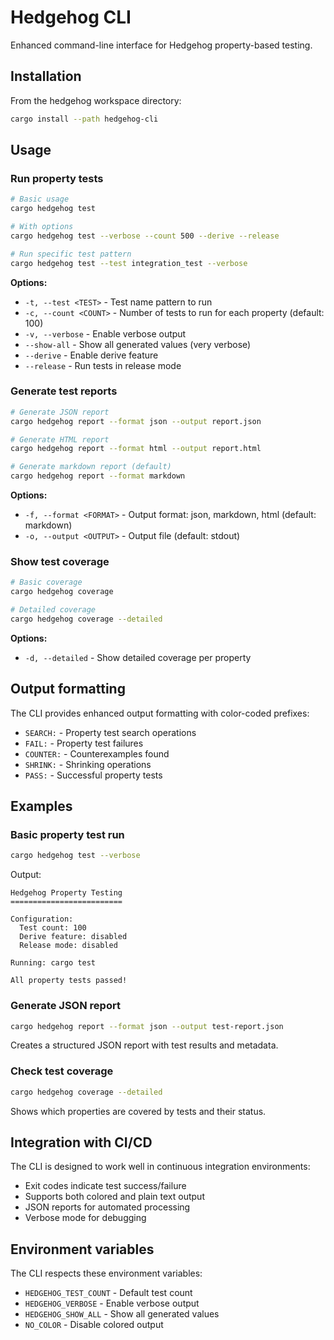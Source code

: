# Hedgehog CLI

Enhanced command-line interface for Hedgehog property-based testing.

## Installation

From the hedgehog workspace directory:

```sh
cargo install --path hedgehog-cli
```

## Usage

### Run property tests

```sh
# Basic usage
cargo hedgehog test

# With options
cargo hedgehog test --verbose --count 500 --derive --release

# Run specific test pattern
cargo hedgehog test --test integration_test --verbose
```

**Options:**
- `-t, --test <TEST>` - Test name pattern to run
- `-c, --count <COUNT>` - Number of tests to run for each property (default: 100)
- `-v, --verbose` - Enable verbose output
- `--show-all` - Show all generated values (very verbose)
- `--derive` - Enable derive feature
- `--release` - Run tests in release mode

### Generate test reports

```sh
# Generate JSON report
cargo hedgehog report --format json --output report.json

# Generate HTML report
cargo hedgehog report --format html --output report.html

# Generate markdown report (default)
cargo hedgehog report --format markdown
```

**Options:**
- `-f, --format <FORMAT>` - Output format: json, markdown, html (default: markdown)
- `-o, --output <OUTPUT>` - Output file (default: stdout)

### Show test coverage

```sh
# Basic coverage
cargo hedgehog coverage

# Detailed coverage
cargo hedgehog coverage --detailed
```

**Options:**
- `-d, --detailed` - Show detailed coverage per property

## Output formatting

The CLI provides enhanced output formatting with color-coded prefixes:

- `SEARCH:` - Property test search operations
- `FAIL:` - Property test failures
- `COUNTER:` - Counterexamples found
- `SHRINK:` - Shrinking operations
- `PASS:` - Successful property tests

## Examples

### Basic property test run

```sh
cargo hedgehog test --verbose
```

Output:
```
Hedgehog Property Testing
=========================

Configuration:
  Test count: 100
  Derive feature: disabled
  Release mode: disabled

Running: cargo test

All property tests passed!
```

### Generate JSON report

```sh
cargo hedgehog report --format json --output test-report.json
```

Creates a structured JSON report with test results and metadata.

### Check test coverage

```sh
cargo hedgehog coverage --detailed
```

Shows which properties are covered by tests and their status.

## Integration with CI/CD

The CLI is designed to work well in continuous integration environments:

- Exit codes indicate test success/failure
- Supports both colored and plain text output
- JSON reports for automated processing
- Verbose mode for debugging

## Environment variables

The CLI respects these environment variables:

- `HEDGEHOG_TEST_COUNT` - Default test count
- `HEDGEHOG_VERBOSE` - Enable verbose output
- `HEDGEHOG_SHOW_ALL` - Show all generated values
- `NO_COLOR` - Disable colored output